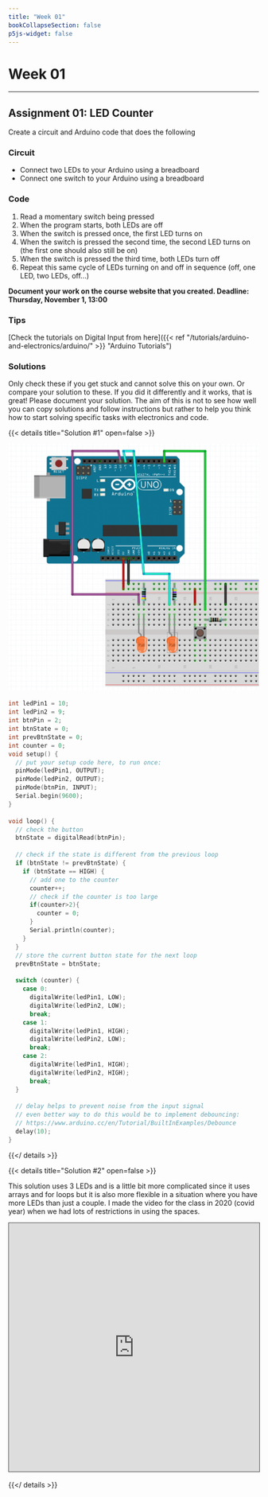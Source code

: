 ```yaml
---
title: "Week 01"
bookCollapseSection: false
p5js-widget: false
---
```


# Week 01

---

## Assignment 01: LED Counter

Create a circuit and Arduino code that does the following

### Circuit
- Connect two LEDs to your Arduino using a breadboard
- Connect one switch to your Arduino using a breadboard

### Code
1. Read a momentary switch being pressed
2. When the program starts, both LEDs are off
3. When the switch is pressed once, the first LED turns on
4. When the switch is pressed the second time, the second LED turns on (the first one should also still be on)
5. When the switch is pressed the third time, both LEDs turn off
6. Repeat this same cycle of LEDs turning on and off in sequence (off, one LED, two LEDs, off...)

**Document your work on the course website that you created. Deadline: Thursday, November 1, 13:00**

### Tips
[Check the tutorials on Digital Input from here]({{< ref "/tutorials/arduino-and-electronics/arduino/" >}} "Arduino Tutorials")

### Solutions

Only check these if you get stuck and cannot solve this on your own. Or compare your solution to these. If you did it differently and it works, that is great! Please document your solution. The aim of this is not to see how well you can copy solutions and follow instructions but rather to help you think how to start solving specific tasks with electronics and code. 

{{< details title="Solution #1" open=false >}}

[![Solution 1 Breadboard](./img/assignment-01.png)](./img/assignment-01.png)

```c
int ledPin1 = 10;
int ledPin2 = 9;
int btnPin = 2;
int btnState = 0;
int prevBtnState = 0;
int counter = 0;
void setup() {
  // put your setup code here, to run once:
  pinMode(ledPin1, OUTPUT);
  pinMode(ledPin2, OUTPUT);
  pinMode(btnPin, INPUT);
  Serial.begin(9600);
}

void loop() {
  // check the button
  btnState = digitalRead(btnPin);

  // check if the state is different from the previous loop
  if (btnState != prevBtnState) {
    if (btnState == HIGH) {
      // add one to the counter
      counter++;
      // check if the counter is too large
      if(counter>2){
        counter = 0;
      }
      Serial.println(counter);
    }
  }
  // store the current button state for the next loop
  prevBtnState = btnState;

  switch (counter) {
    case 0:
      digitalWrite(ledPin1, LOW);
      digitalWrite(ledPin2, LOW);
      break;
    case 1:
      digitalWrite(ledPin1, HIGH);
      digitalWrite(ledPin2, LOW);
      break;
    case 2:
      digitalWrite(ledPin1, HIGH);
      digitalWrite(ledPin2, HIGH);
      break;
  }

  // delay helps to prevent noise from the input signal
  // even better way to do this would be to implement debouncing:
  // https://www.arduino.cc/en/Tutorial/BuiltInExamples/Debounce
  delay(10);
}
```
{{</ details >}}

{{< details title="Solution #2" open=false >}}

This solution uses 3 LEDs and is a little bit more complicated since it uses arrays and for loops but it is also more flexible in a situation where you have more LEDs than just a couple. I made the video for the class in 2020 (covid year) when we had lots of restrictions in using the spaces.

<iframe src="https://aalto.cloud.panopto.eu/Panopto/Pages/Embed.aspx?id=5d4498d6-73aa-48a8-8e17-ac6a012cef7c&autoplay=false&offerviewer=true&showtitle=true&showbrand=true&captions=true&interactivity=all" width="100%" height="500px" style="border: 1px solid #464646;" allowfullscreen allow="autoplay"></iframe>

{{</ details >}}